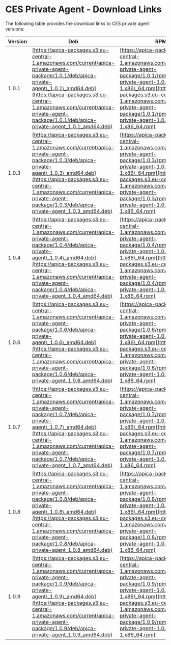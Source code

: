 # CES Private Agent - Download Links

The following table provides the download links to CES private agent versions:

| **Version** | **Deb**                                                                                                                                                                                                                                                                            | **RPM**                                                                                                                                                                                                                                                                                 | **Changes**                                                                                                                                                                                                                                                                                                                                                                                                                        |
| ----------- | ---------------------------------------------------------------------------------------------------------------------------------------------------------------------------------------------------------------------------------------------------------------------------------- | --------------------------------------------------------------------------------------------------------------------------------------------------------------------------------------------------------------------------------------------------------------------------------------- | ---------------------------------------------------------------------------------------------------------------------------------------------------------------------------------------------------------------------------------------------------------------------------------------------------------------------------------------------------------------------------------------------------------------------------------- |
| 1.0.1       | [https://apica-packages.s3.eu-central-1.amazonaws.com/current/apica-private-agent-package/1.0.1/deb/apica-private-agent\_1.0.1\_amd64.deb](https://apica-packages.s3.eu-central-1.amazonaws.com/current/apica-private-agent-package/1.0.1/deb/apica-private-agent_1.0.1_amd64.deb) | [https://apica-packages.s3.eu-central-1.amazonaws.com/current/apica-private-agent-package/1.0.1/rpm/apica-private-agent-1.0.1-1.x86\_64.rpm](https://apica-packages.s3.eu-central-1.amazonaws.com/current/apica-private-agent-package/1.0.1/rpm/apica-private-agent-1.0.1-1.x86_64.rpm) | Initial Version                                                                                                                                                                                                                                                                                                                                                                                                                    |
| 1.0.3       | [https://apica-packages.s3.eu-central-1.amazonaws.com/current/apica-private-agent-package/1.0.3/deb/apica-private-agent\_1.0.3\_amd64.deb](https://apica-packages.s3.eu-central-1.amazonaws.com/current/apica-private-agent-package/1.0.3/deb/apica-private-agent_1.0.3_amd64.deb) | [https://apica-packages.s3.eu-central-1.amazonaws.com/current/apica-private-agent-package/1.0.3/rpm/apica-private-agent-1.0.3-1.x86\_64.rpm](https://apica-packages.s3.eu-central-1.amazonaws.com/current/apica-private-agent-package/1.0.3/rpm/apica-private-agent-1.0.3-1.x86_64.rpm) | <p>Private Agent Package 1.0.3| Untitled excerpt</p><h4 id="changes">Changes:</h4><ul><li>Root Apica CA is set by default</li></ul>                                                                                                                                                                                                                                                                                                |
| 1.0.4       | [https://apica-packages.s3.eu-central-1.amazonaws.com/current/apica-private-agent-package/1.0.4/deb/apica-private-agent\_1.0.4\_amd64.deb](https://apica-packages.s3.eu-central-1.amazonaws.com/current/apica-private-agent-package/1.0.4/deb/apica-private-agent_1.0.4_amd64.deb) | [https://apica-packages.s3.eu-central-1.amazonaws.com/current/apica-private-agent-package/1.0.4/rpm/apica-private-agent-1.0.4-1.x86\_64.rpm](https://apica-packages.s3.eu-central-1.amazonaws.com/current/apica-private-agent-package/1.0.4/rpm/apica-private-agent-1.0.4-1.x86_64.rpm) | <p>Private Agent Package 1.0.4| Private Agent Package 1.0.4</p><h4 id="changes">Changes:</h4><ul><li>Removes the custom binary driver and uses official version 0.6.1 of nomad podman driver</li><li>Updates nomad to 1.8.0, since 0.6.1 needs it    (Ref : <a href="https://github.com/hashicorp/nomad-driver-podman/blob/v0.6.1/go.mod#L18">nomad-driver-podman/go.mod at v0.6.1 · hashicorp/nomad-driver-podman</a> )</li></ul> |
| 1.0.6       | [https://apica-packages.s3.eu-central-1.amazonaws.com/current/apica-private-agent-package/1.0.6/deb/apica-private-agent\_1.0.6\_amd64.deb](https://apica-packages.s3.eu-central-1.amazonaws.com/current/apica-private-agent-package/1.0.6/deb/apica-private-agent_1.0.6_amd64.deb) | [https://apica-packages.s3.eu-central-1.amazonaws.com/current/apica-private-agent-package/1.0.6/rpm/apica-private-agent-1.0.6-1.x86\_64.rpm](https://apica-packages.s3.eu-central-1.amazonaws.com/current/apica-private-agent-package/1.0.6/rpm/apica-private-agent-1.0.6-1.x86_64.rpm) | <p>Private Agent Package 1.0.6| Private Agent Package 1.0.6</p><h4 id="changes">Changes:</h4><ul><li>Introduces an option to modify agent id, geoloc, asm access group in refresh installation</li></ul>                                                                                                                                                                                                                           |
| 1.0.7       | [https://apica-packages.s3.eu-central-1.amazonaws.com/current/apica-private-agent-package/1.0.7/deb/apica-private-agent\_1.0.7\_amd64.deb](https://apica-packages.s3.eu-central-1.amazonaws.com/current/apica-private-agent-package/1.0.7/deb/apica-private-agent_1.0.7_amd64.deb) | [https://apica-packages.s3.eu-central-1.amazonaws.com/current/apica-private-agent-package/1.0.7/rpm/apica-private-agent-1.0.7-1.x86\_64.rpm](https://apica-packages.s3.eu-central-1.amazonaws.com/current/apica-private-agent-package/1.0.7/rpm/apica-private-agent-1.0.7-1.x86_64.rpm) | <p>Private Agent Package 1.0.7| Private Agent Package 1.0.7</p><h4 id="changes">Changes:</h4><ul><li>Increased websocket buffers' sizes</li></ul>                                                                                                                                                                                                                                                                                  |
| 1.0.8       | [https://apica-packages.s3.eu-central-1.amazonaws.com/current/apica-private-agent-package/1.0.8/deb/apica-private-agent\_1.0.8\_amd64.deb](https://apica-packages.s3.eu-central-1.amazonaws.com/current/apica-private-agent-package/1.0.8/deb/apica-private-agent_1.0.8_amd64.deb) | [https://apica-packages.s3.eu-central-1.amazonaws.com/current/apica-private-agent-package/1.0.8/rpm/apica-private-agent-1.0.8-1.x86\_64.rpm](https://apica-packages.s3.eu-central-1.amazonaws.com/current/apica-private-agent-package/1.0.8/rpm/apica-private-agent-1.0.8-1.x86_64.rpm) | <p>Private Agent Package 1.0.8| Private Agent Package 1.0.8</p><h4 id="changes">Changes:</h4><ul><li>Updates nomad version to 1.9.7, same as the cluster version</li></ul>                                                                                                                                                                                                                                                         |
| 1.0.9       | [https://apica-packages.s3.eu-central-1.amazonaws.com/current/apica-private-agent-package/1.0.9/deb/apica-private-agent\_1.0.9\_amd64.deb](https://apica-packages.s3.eu-central-1.amazonaws.com/current/apica-private-agent-package/1.0.9/deb/apica-private-agent_1.0.9_amd64.deb) | [https://apica-packages.s3.eu-central-1.amazonaws.com/current/apica-private-agent-package/1.0.9/rpm/apica-private-agent-1.0.9-1.x86\_64.rpm](https://apica-packages.s3.eu-central-1.amazonaws.com/current/apica-private-agent-package/1.0.9/rpm/apica-private-agent-1.0.9-1.x86_64.rpm) | <p>Private Agent Package 1.0.9| Private Agent Package 1.0.8</p><h4 id="changes">Changes:</h4><ul><li>Sidecar now reconnects on auth errors instead of stopping</li></ul>                                                                                                                                                                                                                                                           |

